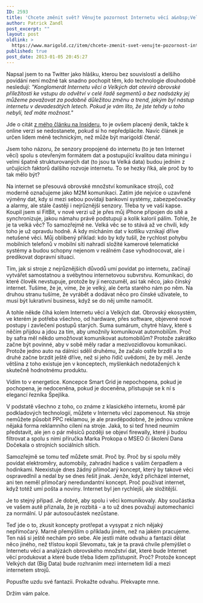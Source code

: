 ```yaml
---
ID: 2593
title: 'Chcete změnit svět? Věnujte pozornost Internetu věcí a&nbsp;Velkým datům'
author: Patrick Zandl
post_excerpt: ""
layout: post
oldlink: >
  https://www.marigold.cz/item/chcete-zmenit-svet-venujte-pozornost-internetu-veci-a-velkym-datum
published: true
post_date: 2013-01-05 20:45:27
---
```

<p> Napsal jsem to na Twitter jako hlášku, kterou bez souvislostí a delšího povídání není možné tak snadno pochopit těm, kdo technologie dlouhodobě nesledují: <em>"Konglomerát Internetu věcí a Velkých dat otevírá obrovské příležitosti ke vstupu do odvětví v celé řadě segmentů a bez nadsázky jej můžeme považovat za podobně důležitou změnu a trend, jakým byl nástup internetu v devadesátých letech. Pokud je vám líto, že jste tehdy u toho nebyli, teď máte možnost."</em></p>

<p> Jde o citát <a href="http://www.denikinsider.cz/patrick-zandl-pohled-do-budoucnosti-plne-velkych-dat/?eid=432" target="_self" title="">z mého článku na Insideru</a>, to je ovšem placený deník, takže k online verzi se nedostanete, pokud si ho nepředplácíte. Navíc článek je určen lidem méně technickým, než může být marigoldí čtenář. <br>
</p>

<p> Jsem toho názoru, že senzory propojené do internetu (to je ten Internet věcí) spolu s otevřeným formátem dat a postupující kvalitou data miningu i velmi špatně strukturovaných dat (to jsou ta Velká data) budou jedním z určujících faktorů dalšího rozvoje internetu.  To se hezky říká, ale proč by to tak mělo být? </p>

<p>Na internet se přesouvá obrovské množství komunikace strojů, což moderně označujeme jako M2M komunikaci. Zatím jde nejvíce o uzavřené výměny dat, kdy si mezi sebou povídají bankovní systémy, zabezpečovačky a alarmy, ale stále častěji i nejrůznější senzory. Třeba ty ve vaší kapse. Koupil jsem si FitBit, v nové verzi už je přes můj iPhone připojen do sítě a synchronizuje, jakou námahu právě podstupuji a kolik kalorií pálím. Tohle, že je ta velká věc? To samozřejmě ne. Velká věc se to stává až ve chvíli, kdy toho je už opravdu hodně. A kdy mícháním dat v kotlíku vznikají dříve netušené věci. Můj oblíbený příklad: kdo by kdy tušil, že rychlost pohybu mobilních telefonů v mobilní síti nahradí složité kamerové telematické systémy a budou schopny nejenom v reálném čase vyhodnocovat, ale i predikovat dopravní situaci. </p>

<p>Tím, jak si stroje z nejrůznějších důvodů umí povídat po internetu, začínají vytvářet samostatnou a svébytnou internetovou subvrstvu. Komunikaci, do které člověk nevstupuje, protože by jí nerozuměl, asi tak něco, jako čínský internet. Tušíme, že je, víme, že je velký, ale čerta starého nám po něm. Na druhou stranu tušíme, že vyrábět a dodávat něco pro čínské uživatele, to musí být lukrativní business, když se do něj umíte namočit. </p>

<p>A tohle někde číhá kolem Internetu věcí a Velkých dat. Obrovský ekosystém, ve kterém je potřeba všechno, od hardware, přes software, objevené nové postupy i zavlečení postupů starých. Suma sumárum, chytré hlavy, které s něčím přijdou a jdou za tím, aby umožnily komunikovat automobilům. Proč by safra měl někdo umožňovat komunikovat automobilům? Protože zakrátko začne být povinné, aby v sobě měly radar a mezivozidlovou komunikaci. Protože jedno auto na dálnici sdělí druhému, že začalo ostře brzdil a to druhé začne brzdit ještě dříve, než si jeho řidič uvědomí, že by měl. Jenže většina z toho existuje jen v konceptech, myšlenkách nedotažených k skutečně hodnotnému produktu. </p>

<p>Vidím to v energetice. Koncepce Smart Grid je nepochopena, pokud je pochopena, je nedoceněna, pokud je doceněna, přistupuje se k ní s elegancí řezníka Špejlíka. </p>

<p>V podstatě všechno z toho, co známe z klasického internetu, kromě pár podkladových technologií, můžete v Internetu věcí zapomenout. Na stroje nemůžete působit PPC reklamou, je ale pravděpodobné, že jednou vznikne nějaká forma reklamního cílení na stroje. Jaká, to si teď hned neumím představit, ale jen o pár měsíců později se objeví firewally, které ji budou filtrovat a spolu s nimi příručka Marka Prokopa o MSEO či školení Dana Dočekala o strojních sociálních sítích. </p>

<p>Samozřejmě se tomu teď můžete smát. Proč by. Proč by si spolu měly povídat elektroměry, automobily, zahradní hadice s vaším čerpadlem a hodinkami. Neexistuje dnes žádný přímočarý koncept, který by takové věci ospravedlnil a nedal by se dnes řešit jinak. Jenže, když přicházel internet, ani ten neměl přímočarý neredundantní koncept. Proč používat internet, když totéž umí pošta a noviny. Internet byl jen rychlejší, ale složitější. </p>

<p>Je to stejný případ. Je dobré, aby spolu i věci komunikovaly. Aby součástka ve vašem autě přiznala, že je rozbitá - a to už dnes považují automechanici za normální. U pár autosoučástek nezůstane. </p>

<p>Teď jde o to, zkusit koncepty protřepat a vysypat z nich nějaký nepřímočarý. Marně přemýšlím o příkladu jiném, než na jakém pracujeme. Ten náš si ještě nechám pro sebe. Ale jestli máte odvahu a fantazii dělat něco jiného, než třístou kopii Slevomatu, tak je ta pravá chvíle přemýšlet o Internetu věcí a analýzách obrovského množství dat, které bude Internet věcí produkovat a které bude třeba lidem zpřístupnit. Proč? Protože koncept Velkých dat (Big Data) bude rozhraním mezi internetem lidí a mezi internetem strojů. </p>

<p>Popusťte uzdu své fantazii. Prokažte odvahu. Překvapte mne. </p>

<p>Držím vám palce.    </p>
